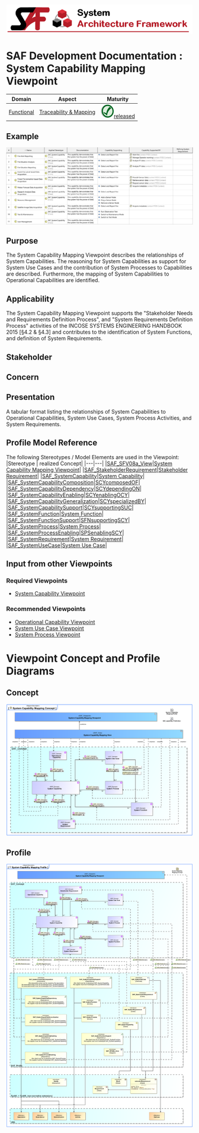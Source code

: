 ![System Architecture Framework](../../diagrams/Banner_SAF.png)
# SAF Development Documentation : System Capability Mapping Viewpoint
|**Domain**|**Aspect**|**Maturity**|
| --- | --- | --- |
|[Functional](../../domains.md#Domain-Functional)|[Traceability & Mapping](../../aspects.md#Aspect-Traceability-&-Mapping)|![Released](../../diagrams/Symbol_confirmed.svg.png )[released](../../using-saf/maturity.md#released)|
## Example
![FFDS Capability Mapping Table](../../diagrams/FFDS-Capability-Mapping-Table.svg)
## Purpose
The System Capability Mapping Viewpoint describes the relationships of System Capabilities. The reasoning for System Capabilities as support for System Use Cases and the contribution of System Processes to Capabilities are described. Furthermore, the mapping of System Capabilities to Operational Capabilities are identified.
## Applicability
The System Capability Mapping Viewpoint supports the "Stakeholder Needs and Requirements Definition Process", and "System Requirements Definition Process" activities of the INCOSE SYSTEMS ENGINEERING HANDBOOK 2015 [§4.2 & §4.3] and contributes to the identification of System Functions, and definition of System Requirements.
## Stakeholder
## Concern
## Presentation
A tabular format listing the relationships of System Capabilities to Operational Capabilities, System Use Cases, System Process Activities, and System Requirements.

## Profile Model Reference
The following Stereotypes / Model Elements are used in the Viewpoint:
|Stereotype | realized Concept|
|---|---|
|[SAF_SFV08a_View](../../stereotypes.md#SAF_SFV08a_View)|[System Capability Mapping Viewpoint](../concept/concepts.md#System-Capability-Mapping-Viewpoint)|
|[SAF_StakeholderRequirement](../../stereotypes.md#SAF_StakeholderRequirement)|[Stakeholder Requirement](../concept/concepts.md#Stakeholder-Requirement)|
|[SAF_SystemCapability](../../stereotypes.md#SAF_SystemCapability)|[System Capability](../concept/concepts.md#System-Capability)|
|[SAF_SystemCapabilityComposition](../../stereotypes.md#SAF_SystemCapabilityComposition)|[SCYcomposedOF](../concept/concepts.md#SCYcomposedOF)|
|[SAF_SystemCapabilityDependency](../../stereotypes.md#SAF_SystemCapabilityDependency)|[SCYdependingON](../concept/concepts.md#SCYdependingON)|
|[SAF_SystemCapabilityEnabling](../../stereotypes.md#SAF_SystemCapabilityEnabling)|[SCYenablingOCY](../concept/concepts.md#SCYenablingOCY)|
|[SAF_SystemCapabilityGeneralization](../../stereotypes.md#SAF_SystemCapabilityGeneralization)|[SCYspecializedBY](../concept/concepts.md#SCYspecializedBY)|
|[SAF_SystemCapabilitySupport](../../stereotypes.md#SAF_SystemCapabilitySupport)|[SCYsupportingSUC](../concept/concepts.md#SCYsupportingSUC)|
|[SAF_SystemFunction](../../stereotypes.md#SAF_SystemFunction)|[System Function](../concept/concepts.md#System-Function)|
|[SAF_SystemFunctionSupport](../../stereotypes.md#SAF_SystemFunctionSupport)|[SFNsupportingSCY](../concept/concepts.md#SFNsupportingSCY)|
|[SAF_SystemProcess](../../stereotypes.md#SAF_SystemProcess)|[System Process](../concept/concepts.md#System-Process)|
|[SAF_SystemProcessEnabling](../../stereotypes.md#SAF_SystemProcessEnabling)|[SPSenablingSCY](../concept/concepts.md#SPSenablingSCY)|
|[SAF_SystemRequirement](../../stereotypes.md#SAF_SystemRequirement)|[System Requirement](../concept/concepts.md#System-Requirement)|
|[SAF_SystemUseCase](../../stereotypes.md#SAF_SystemUseCase)|[System Use Case](../concept/concepts.md#System-Use-Case)|
## Input from other Viewpoints
### Required Viewpoints
* [System Capability Viewpoint](System-Capability-Viewpoint.md)
### Recommended Viewpoints
* [Operational Capability Viewpoint](Operational-Capability-Viewpoint.md)
* [System Use Case Viewpoint](System-Use-Case-Viewpoint.md)
* [System Process Viewpoint](System-Process-Viewpoint.md)
# Viewpoint Concept and Profile Diagrams
## Concept
![System Capability Mapping Concept](diagrams/System-Capability-Mapping-Concept.svg)
## Profile
![System Capability Mapping Profile](diagrams/System-Capability-Mapping-Profile.svg)
